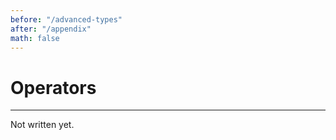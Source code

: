 ```yaml
---
before: "/advanced-types"
after: "/appendix"
math: false
---
```


# Operators

---

Not written yet.
